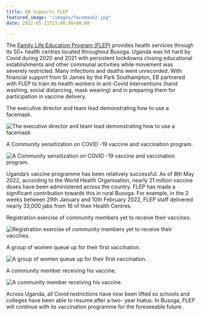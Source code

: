 ```yaml
---
title: EB Supports FLEP
featured_image: "/images/facemask2.jpg"
date: 2022-05-11T23:00:00+00:00

---
```

The [Family Life Education Program (FLEP)](http://flepuganda.org/ "http://flepuganda.org ") provides health services through its 50+ health centres located throughout Busoga. Uganda was hit hard by Covid during 2020 and 2021 with persistent lockdowns closing educational establishments and other communal activities while movement was severely restricted. Many infections and deaths went unrecorded. With financial support from St James by the Park Southampton, EB partnered with FLEP to train its health workers in anti-Covid interventions (hand washing, social distancing, mask wearing) and in preparing them for participation in vaccine delivery.

The executive director and team lead demonstrating how to use a facemask.

![The executive director and team lead demonstrating how to use a facemask](/images/facemask.jpg "The executive director and team lead demonstrating how to use a facemask")

A Community sensitization on COVID -19 vaccine and vaccination program.

![A Community sensitization on COVID -19 vaccine and vaccination program.](/images/covid19vac.jpg "A Community sensitization on COVID -19 vaccine and vaccination program.")

Uganda’s vaccine programme has been relatively successful. As of 8th May 2022, according to the World Health Organisation, nearly 21 million vaccine doses have been administered across the country. FLEP has made a significant contribution towards this in rural Busoga. For example, in the 2 weeks between 29th January and 10th February 2022, FLEP staff delivered nearly 33,000 jabs from 16 of their Health Centres.

Registration exercise of community members yet to receive their vaccines.

![Registration exercise of community members yet to receive their vaccines.](/images/registration-exercise.jpg "Registration exercise of community members yet to receive their vaccines.")

A group of women queue up for their first vaccination.

![A group of women queue up for their first vaccination.](/images/vaccine_queue.jpg "A group of women queue up for their first vaccination.")

A community member receiving his vaccine.

![A community member receiving his vaccine.](/images/getting_vaccine.jpg "A community member receiving his vaccine.")

Across Uganda, all Covid restrictions have now been lifted so schools and colleges have been able to resume after a two- year hiatus. In Busoga, FLEP will continue with its vaccination programme for the foreseeable future.
